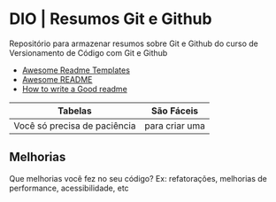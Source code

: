 
# DIO | Resumos Git e Github

Repositório para armazenar resumos sobre Git e Github do curso de Versionamento de Código com Git e Github

 - [Awesome Readme Templates](https://awesomeopensource.com/project/elangosundar/awesome-README-templates)
 - [Awesome README](https://github.com/matiassingers/awesome-readme)
 - [How to write a Good readme](https://bulldogjob.com/news/449-how-to-write-a-good-readme-for-your-github-project)

|Tabelas | São Fáceis |
|--------|------------ |
| Você só precisa de paciência | para criar uma


## Melhorias

Que melhorias você fez no seu código? Ex: refatorações, melhorias de performance, acessibilidade, etc

